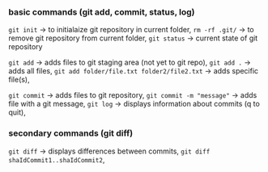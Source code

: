 ### basic commands (git add, commit, status, log)

`git init` -> to initialaize git repository in current folder,
`rm -rf .git/` -> to remove git repository from current folder,
`git status` -> current state of git repository

`git add` -> adds files to git staging area (not yet to git repo),
`git add .` -> adds all files,
`git add folder/file.txt folder2/file2.txt` -> adds specific file(s),

`git commit` -> adds files to git repository,
`git commit -m "message"` -> adds file with a git message,
`git log` -> displays information about commits (q to quit),

### secondary commands (git diff)

`git diff` -> displays differences between commits,
`git diff shaIdCommit1..shaIdCommit2`,

